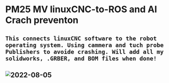 PM25 MV linuxCNC-to-ROS and AI Crach preventon
===============

`This connects linuxCNC software to the robot operating system. Using cammera and tuch probe Publishers to avoide crashing. Will add all my solidworks, .GRBER, and BOM files when done!`
----
![2022-08-05](https://user-images.githubusercontent.com/80770419/183142235-8e3b41db-1572-42ef-9e38-e60a7896b2db.png)
----
